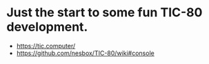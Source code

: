 # Just the start to some fun TIC-80 development.
- https://tic.computer/
- https://github.com/nesbox/TIC-80/wiki#console
